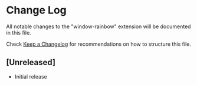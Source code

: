 # Change Log

All notable changes to the "window-rainbow" extension will be documented in this file.

Check [Keep a Changelog](http://keepachangelog.com/) for recommendations on how to structure this file.

## [Unreleased]

- Initial release